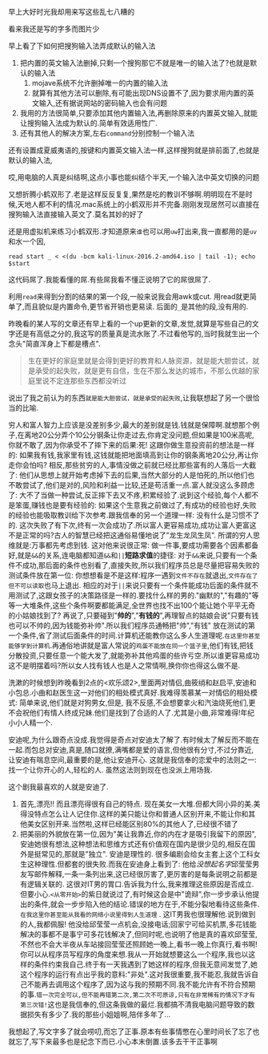 早上大好时光我却用来写这些乱七八糟的

看来我还是写的字多而图片少

早上看了下如何把搜狗输入法弄成默认的输入法

1. 把内置的英文输入法删掉,只剩一个搜狗那它不就是唯一的输入法了?也就是默认的输入法
   1. mojave系统不允许删掉唯一的内置的输入法
   2. 就算有其他方法可以删除,有可能出现DNS设置不了,因为要求用内置的英文输入,还有据说网站的密码输入也会有问题
2. 我用的方法很简单,只要添加其他内置输入法,再删除原来的内置英文输入,就能让搜狗输入法成为默认的.简单有效适用性广.
3. 还有其他人的解决方案,左右`command`分别控制一个输入法





还有设置成夏威夷语的,按键和内置英文输入法一样,这样搜狗就是排前面了,也就是默认的输入法,

哎,用电脑的人真是纠结啊,这点小事也能纠结个半天,一个输入法中英文切换的问题



又想折腾小鹤双形了.老是这样反反复复,果然是吃的教训不够啊.明明现在不是时候,天地人都不利的情况.mac系统上的小鹤双形并不完备.刚刚发现居然可以直接在搜狗输入法直接输入英文了.莫名其妙的好了



还是用虚拟机来练习小鹤双形.才知道原来`谁`也可以用`uw`打出来,我一直都用的是`uv`和水一个因,



`read start _ < <(du -bcm kali-linux-2016.2-amd64.iso | tail -1); echo $start`

这代码屌了.我能看懂的屌.有些屌我看不懂正说明了它的屌很屌了.

利用`read`来得到分割的结果的第一个段,一般来说我会用awk或cut. 用read就更简单了,而且貌似是内置命令,更节省开销也更易读. 后面的`_`是其他的段,没有用的.





昨晚看的某人写的文章还有早上看的一个up更新的文章,发觉,就算是写些自己的文字还是有高低之分的,我这写的质量真是流水账了.不过看他写的,当时我就生出一个念头"简直浑身上下都是槽点".





> 生在更好的家庭里就是会得到更好的教育和人脉资源，就是能大胆尝试，就是承受的起失败，就是更有自信，生在不那么发达的城市，不那么优越的家庭里说不定连那些东西都没听过

说出了我之前认为的东西`就是能大胆尝试，就是承受的起失败`,让我联想起了另一个很恰当的比喻.



穷人和富人智力上应该是没差别多少,最大的差别就是钱.钱就是保障啊.就想那个例子,在离地20公分弄个10公分钢条让你走过去,你肯定没问题,但如果是100米高呢,你就不敢了,因为你承受不了摔下来的后果:死! 这跟你做生意投资前的想法是一样的: 如果我有钱,我家里有钱,这钱就能把地面填高到让你的钢条离地20公分,再让你走你会怕吗? 相反,那些贫穷的人,事情没做之前就已经比那些富有的人落后一大截了: 他们从思想上就开始考虑掉下去的后果,当然大部分的人是怕死的,所以他们也不敢尝试了,他们是对的,风险和利益一比较,还是苟活重一点.富人就没这么多顾虑了: 大不了当做一种尝试,反正摔下去又不疼,积累经验了.说到这个经验,每个人都不是笨蛋,赚钱也是要有经验的: 如果这个生意我之前做过了,有成功的经验也好,失败的经验也能吸取教训给下次参考.跟我信奉的另一个道理一样: 没有什么是习惯不了的. 这次失败了有下次,终有一次会成功了.所以富人更容易成功,成功让富人更富这不是正常的吗?古人的智慧已经把这通俗易懂地说了"龙生龙凤生凤". 所谓的穷人思维就是:万事都先考虑到钱. 这对他来说很正常: 做一件事,要成功需要各个因素都备好,就是`&&`的关系,连电脑都知道`&&`和`||`**短路求值**的捷径: 对于`&&`来说,只要有一个条件不成功,那后面的条件也别看了,直接失败,所以我们程序员总是尽量把容易失败的测试条件放在第一位: 你想想看是不是这样:程序一遇到`文件不存在`就退出,`文件存在了但不可以读取`也马上退出. 相应的对于`||`来说只要有一个条件能成功后面的条件就不用测试了,这跟女孩子的决策路径是一样的.要找什么样的男的."幽默的","有趣的"等等一大堆条件,这些个条件啊要都能满足,全世界也找不出100个能让她个平平无奇的小姑娘找到了? 再说了,只要碰到"**帅的**","**有钱的**",再理智点的姑娘会说"只要有钱也可以不帅的,因为钱能弥补帅".所以我们程序员通畅把"帅","有钱" 放在测试的第一个条件,省了测试后面条件的时间.计算机还能教你这么多人生道理呢.`在这里你甚至能够学到计算机`.再通俗地讲就是富人常说的`鸡蛋不能放在同一个篮子里`,他们有钱,把钱分散投资,只要任意一个能大发了,就能弥补其他鸡蛋的些许亏空.所以谁更容易成功这不是明摆着吗?所以女人找有钱人也是人之常情啊,换你你也得这么做不是.





洗漱的时候想到昨晚看到2点的<欢乐颂2>,里面两对情侣,曲筱绡和赵启平,安迪和小包总.小曲和赵医生这一对他们的相处模式真好.我难得羡慕某一对情侣的相处模式: 简单来说,他们就是对狗男女,但是, 我不反感,不会想要拿火和汽油烧死他们,更不会祝他们有情人终成兄妹.他们是找到了合适的人了.尤其是小曲,非常难得!年纪小小人精一个.



安迪呢,为什么跟奇点没成.我觉得是奇点对安迪太了解了.有时候太了解反而不能在一起.而包总对安迪,真是,随口就撩,满嘴都是爱的语言,但他很有分寸,不过分靠近,让安迪有喘息空间,最重要的是,他让安迪开心. 这就是我信奉的恋爱中的法则之一: 找一个让你开心的人,轻松的人. 虽然这法则到现在也没派上用场我.



这个剧我最喜欢的人就是安迪了.

1. 首先,漂亮!! 而且漂亮得很有自己的特点. 现在美女一大堆.但都大同小异的美.美得没特点怎么让人记住你.这样的美只能让你和普通人区别开来,不能让你和其他美女区别开来.当然啦,这样已经能区别80%的其他人了,已经很不错了
2. 把美丽的外貌放在第一位,因为"美让我靠近,你的内在才是吸引我留下的原因",安迪她很有想法,这种想法和思维方式还有价值观在国内是很少见的,相反在国外是挺常见的,那就是"独立". 安迪是理性的. 很多编剧会给女主套上这个工科女生这种理性.但都套的很失败.而我在安迪身上看到了: 他给*没想起名字*邱莹莹男友写邮件解释,一条一条列出来,这已经很厉害了,更厉害的是每条说明之前都是有逻辑关联的. 这很对IT男的胃口.告诉我为什么,我来推理这些原因是否成立. 但要小心.`<从零开始>`的紫日就说过了,有时候这会是中"诡辩",你一步步承认他提出的条件,就会一步步陷入他的结论.错误的地方在于,不能分裂地看待这些条件.`在我这里你甚至能从我看的网络小说里得到人生道理` . 这IT男我也很理解他.说到做到的人,我都佩服! 他没给邱莹莹一点机会,没接电话;回家宁可给买机票,多花钱能解决的事都不是事宁可多花钱解决了,但同时呢,也说明了他是真的喜欢邱莹莹,不然也不会大半夜从车站接回莹莹还照顾她一晚上,看书一晚上你真行,看书啊! 你可以从程序员写程序的角度来想.我从一开始就想要这么一个程序,我也以这样的条件约束我自己.终于有一天我遇到了她这样的程序,但我无意间发觉了,她这个程序的运行有点出乎我的意料:"非处".这对我很重要,我不能忍,我就告诉自己不能再去调用这个程序了,因为这与我的预期不同.我不能允许有不符合预期的事.`错一次完全可以,但不能再错第二次,第二次不可原谅,只有在非常稀有的情况下才有第三次错!`这也是我信奉的,但这条我做的最烂.我都搞不清我电脑问题导致的数据损失有多少了.我的那些小姐姐啊,陪伴多年了...



我想起了,写文字多了就会唠叨,而忘了正事.原本有些事情憋在心里时间长了忘了也就忘了,写下来最多也是纪念下而已.小心本末倒置.该多去干干正事啊